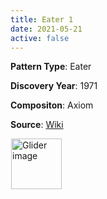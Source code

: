 ```yaml
---
title: Eater 1
date: 2021-05-21
active: false
---
```



**Pattern Type**: Eater

**Discovery Year**: 1971

**Compositon**: Axiom

**Source**: [Wiki](https://www.conwaylife.com/wiki/Eater_1)
<!--more-->

<p>
<script type="text/javascript" src="https://www.conwaylife.com/js/lv-plugin.js"></script></p>

<div class="rle"><div class="codebox"><div style="display:none; position: relative; z-index: 1031;"><code>2o$obo$2bo$2b2o!
#C [[ THEME 6 GRID GRIDMAJOR 0 ZOOM 32.0 ]]
#C [[ COLOR ARROW Fuchsia ARROWSIZE 3 0.1 ARROWALPHA 0.70 ]]
#C [[  ARROW -2 5 5 5 32  ]]
#C [[ COLOR ARROW Lime ARROWSIZE 3 0.1 ARROWALPHA 0.70 ]]
#C [[  ARROW 5 5 5 -2 32  ]]
#C [[ COLOR ARROW Salmon ARROWSIZE 3 0.1 ARROWALPHA 0.70 ]]
#C [[  ARROW 5 -2 -2 -2 32  ]]
#C [[ COLOR ARROW Gray ARROWSIZE 3 0.1 ARROWALPHA 0.70 ]]
#C [[  ARROW -2 -2 -2 5 32  ]]
#C [[ COLOR LABEL Green LABELSIZE 40  LABELALPHA 0.70 ]]
#C [[ LABEL 2 -3 32 "Eater 1" ]]
</code></div></div><canvas width="760" height="560" style="margin-left:1px; position: relative; z-index: 1031;"><noscript> <a href="https://www.conwaylife.com/wiki/File:Glider.png" class="image" title="Glider image"><img alt="Glider image" src="https://www.conwaylife.com/w/images/7/79/Glider.png" decoding="async" width="81" height="81" /></a> </noscript></canvas></div>


